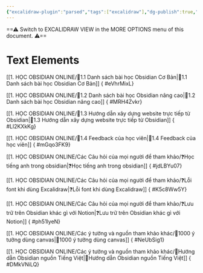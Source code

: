 ```yaml
---
{"excalidraw-plugin":"parsed","tags":["excalidraw"],"dg-publish":true,"permalink":"/6-excalidraw/overview-dwg/","dgPassFrontmatter":true,"noteIcon":"1","created":"","updated":""}
---
```


==⚠  Switch to EXCALIDRAW VIEW in the MORE OPTIONS menu of this document. ⚠==


# Text Elements
[[1. HỌC OBSIDIAN ONLINE/🌟1.1 Danh sách bài học  Obsidian Cơ Bản\|🌟1.1 Danh sách bài học  Obsidian Cơ Bản]]
{ #eVhrMixL}


[[1. HỌC OBSIDIAN ONLINE/🌟1.2 Danh sách bài học Obsidian nâng cao\|🌟1.2 Danh sách bài học Obsidian nâng cao]]
{ #MRH4Zvkr}


[[1. HỌC OBSIDIAN ONLINE/🌟1.3 Hướng dẫn xây dựng website trực tiếp từ Obsidian\|🌟1.3 Hướng dẫn xây dựng website trực tiếp từ Obsidian]]
{ #Ll2KXkKg}


[[1. HỌC OBSIDIAN ONLINE/🌟1.4 Feedback của học viên\|🌟1.4 Feedback của học viên]]
{ #mGqo3FK9}


[[1. HỌC OBSIDIAN ONLINE/Các Câu hỏi của mọi người để tham khảo/❓Học tiếng anh trong obsidian\|❓Học tiếng anh trong obsidian]]
{ #jdLBYu07}


[[1. HỌC OBSIDIAN ONLINE/Các Câu hỏi của mọi người để tham khảo/❓Lỗi font khi dùng Excalidraw\|❓Lỗi font khi dùng Excalidraw]]
{ #K5c8Ww5Y}


[[1. HỌC OBSIDIAN ONLINE/Các Câu hỏi của mọi người để tham khảo/❓Lưu trữ trên Obsidian khác gì với Notion\|❓Lưu trữ trên Obsidian khác gì với Notion]]
{ #ph51lyeN}


[[1. HỌC OBSIDIAN ONLINE/Các ý tưởng và nguồn tham khảo khác/🌟1000 ý tưởng dùng canvas\|🌟1000 ý tưởng dùng canvas]]
{ #NeUbSig1}


[[1. HỌC OBSIDIAN ONLINE/Các ý tưởng và nguồn tham khảo khác/🌟Hướng dẫn Obsidian nguồn Tiếng Việt\|🌟Hướng dẫn Obsidian nguồn Tiếng Việt]]
{ #DMkVNiLQ}


